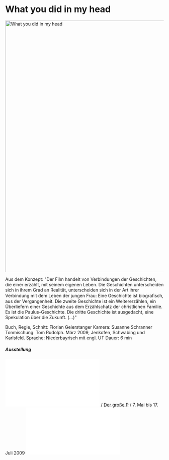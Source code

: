 # What you did in my head

<img src="/projekte/2009paulus/2010/plakat_paulus1.jpg" data-query="?800&amp;direct" width="800" alt="What you did in my head" />

Aus dem Konzept: "Der Film handelt von Verbindungen der Geschichten, die einer erzählt, mit seinem eigenen Leben. Die Geschichten unterscheiden sich in ihrem Grad an Realität, unterscheiden sich in der Art ihrer Verbindung mit dem Leben der jungen Frau: Eine Geschichte ist biograﬁsch, aus der Vergangenheit. Die zweite Geschichte ist ein Weitererzählen, ein Überliefern einer Geschichte aus dem Erzählschatz der christlichen Familie. Es ist die Paulus-Geschichte. Die dritte Geschichte ist ausgedacht, eine Spekulation über die Zukunft. (...)"

  
Buch, Regie, Schnitt: Florian Geierstanger Kamera: Susanne Schranner Tonmischung: Tom Rudolph. März 2009, Jenkofen, Schwabing und Karlsfeld. Sprache: Niederbayrisch mit engl. UT Dauer: 6 min

##### Ausstellung

![Katholische Akademie München](/projekte/2009paulus/kathaka_paulus_einladungskarte.pdf) / [Der große P](http://www.klassehuber.de/paulus1.htm) / 7. Mai bis 17. Juli 2009 ![Ausstellungskatalog (Auszug)](/projekte/2009paulus/kathakademie_pauluskatalog_auszug.pdf)
